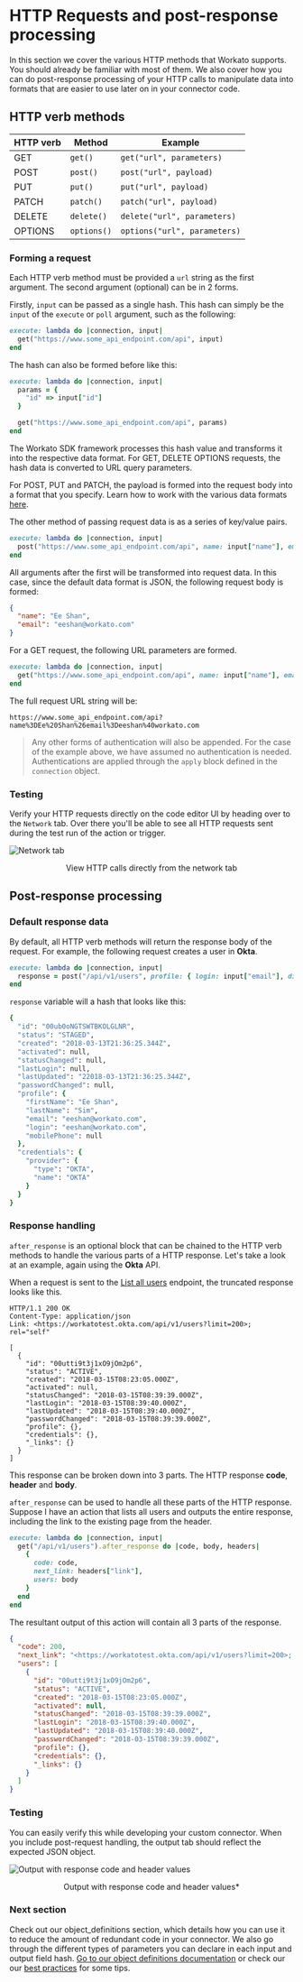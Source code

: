 # HTTP Requests and post-response processing
In this section we cover the various HTTP methods that Workato supports. You should already be familiar with most of them. We also cover how you can do post-response processing of your HTTP calls to manipulate data into formats that are easier to use later on in your connector code.

## HTTP verb methods
|HTTP verb | Method | Example |
| -- | -- | ------- |
| GET | `get()` | `get("url", parameters)` |
| POST | `post()` | `post("url", payload)` |
| PUT | `put()` | `put("url", payload)` |
| PATCH | `patch()` | `patch("url", payload)` |
| DELETE | `delete()` | `delete("url", parameters)` |
| OPTIONS | `options()` | `options("url", parameters)` |

### Forming a request
Each HTTP verb method must be provided a `url` string as the first argument. The second argument (optional) can be in 2 forms.

Firstly, `input` can be passed as a single hash. This hash can simply be the `input` of the `execute` or `poll` argument, such as the following:
```ruby
execute: lambda do |connection, input|
  get("https://www.some_api_endpoint.com/api", input)
end
```

The hash can also be formed before like this:
```ruby
execute: lambda do |connection, input|
  params = {
    "id" => input["id"]
  }

  get("https://www.some_api_endpoint.com/api", params)
end
```

The Workato SDK framework processes this hash value and transforms it into the respective data format. For GET, DELETE OPTIONS requests, the hash data is converted to URL query parameters.

For POST, PUT and PATCH, the payload is formed into the request body into a format that you specify. Learn how to work with the various data formats [here](/developing-connectors/sdk/data-format.md).

The other method of passing request data is as a series of key/value pairs.

```ruby
execute: lambda do |connection, input|
  post("https://www.some_api_endpoint.com/api", name: input["name"], email: input["email"])
end
```

All arguments after the first will be transformed into request data. In this case, since the default data format is JSON, the following request body is formed:
```json
{
  "name": "Ee Shan",
  "email": "eeshan@workato.com"
}
```

For a GET request, the following URL parameters are formed.
```ruby
execute: lambda do |connection, input|
  get("https://www.some_api_endpoint.com/api", name: input["name"], email: input["email"])
end
```

The full request URL string will be:

`https://www.some_api_endpoint.com/api?name%3DEe%20Shan%26email%3Deeshan%40workato.com`

> Any other forms of authentication will also be appended. For the case of the example above, we have assumed no authentication is needed. Authentications are applied through the `apply` block defined in the `connection` object.

### Testing
Verify your HTTP requests directly on the code editor UI by heading over to the `Network` tab. Over there you'll be able to see all HTTP requests sent during the test run of the action or trigger.

![Network tab](/assets/images/sdk/network_tab.png)
<center>View HTTP calls directly from the network tab</center>

## Post-response processing

### Default response data
By default, all HTTP verb methods will return the response body of the request. For example, the following request creates a user in **Okta**.

```ruby
execute: lambda do |connection, input|
  response = post("/api/v1/users", profile: { login: input["email"], displayName: input["name"] })
end
```

`response` variable will a hash that looks like this:
```ruby
{
  "id": "00ub0oNGTSWTBKOLGLNR",
  "status": "STAGED",
  "created": "2018-03-13T21:36:25.344Z",
  "activated": null,
  "statusChanged": null,
  "lastLogin": null,
  "lastUpdated": "22018-03-13T21:36:25.344Z",
  "passwordChanged": null,
  "profile": {
    "firstName": "Ee Shan",
    "lastName": "Sim",
    "email": "eeshan@workato.com",
    "login": "eeshan@workato.com",
    "mobilePhone": null
  },
  "credentials": {
    "provider": {
      "type": "OKTA",
      "name": "OKTA"
    }
  }
}
```

### Response handling
`after_response` is an optional block that can be chained to the HTTP verb methods to handle the various parts of a HTTP response. Let's take a look at an example, again using the **Okta** API.

When a request is sent to the [List all users](https://developer.okta.com/docs/api/resources/users#list-all-users) endpoint, the truncated response looks like this.

```http
HTTP/1.1 200 OK
Content-Type: application/json
Link: <https://workatotest.okta.com/api/v1/users?limit=200>; rel="self"

[
  {
    "id": "00utti9t3j1xO9jOm2p6",
    "status": "ACTIVE",
    "created": "2018-03-15T08:23:05.000Z",
    "activated": null,
    "statusChanged": "2018-03-15T08:39:39.000Z",
    "lastLogin": "2018-03-15T08:39:40.000Z",
    "lastUpdated": "2018-03-15T08:39:40.000Z",
    "passwordChanged": "2018-03-15T08:39:39.000Z",
    "profile": {},
    "credentials": {},
    "_links": {}
  }
]
```

This response can be broken down into 3 parts. The HTTP response **code**, **header** and **body**.

`after_response` can be used to handle all these parts of the HTTP response. Suppose I have an action that lists all users and outputs the entire response, including the link to the existing page from the header.
```ruby
execute: lambda do |connection, input|
  get("/api/v1/users").after_response do |code, body, headers|
    {
      code: code,
      next_link: headers["link"],
      users: body
    }
  end
end
```

The resultant output of this action will contain all 3 parts of the response.

```json
{
  "code": 200,
  "next_link": "<https://workatotest.okta.com/api/v1/users?limit=200>; rel=\"self\"",
  "users": [
    {
      "id": "00utti9t3j1xO9jOm2p6",
      "status": "ACTIVE",
      "created": "2018-03-15T08:23:05.000Z",
      "activated": null,
      "statusChanged": "2018-03-15T08:39:39.000Z",
      "lastLogin": "2018-03-15T08:39:40.000Z",
      "lastUpdated": "2018-03-15T08:39:40.000Z",
      "passwordChanged": "2018-03-15T08:39:39.000Z",
      "profile": {},
      "credentials": {},
      "_links": {}
    }
  ]
}
```

### Testing
You can easily verify this while developing your custom connector. When you include post-request handling, the output tab should reflect the expected JSON object.

![Output with response code and header values](/assets/images/sdk/response_with_headers.png)
<center>Output with response code and header values*</center>

### Next section
Check out our object_definitions section, which details how you can use it to reduce the amount of redundant code in your connector. We also go through the different types of parameters you can declare in each input and output field hash. [Go to our object definitions documentation](/developing-connectors/sdk/object-definition.md) or check our our [best practices](/developing-connectors/sdk/best-practices.md) for some tips.
